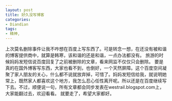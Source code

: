 ```yaml
---
layout: post
title: 好久没写博客
categories:
- Diandian
tags:
- 精神, 
---
```

上次莫名删除事件让我不咋想在百度上写东西了。可是转念一想，在还没有被和谐的博客提供商中，就算是韩寒，该和谐的还是和谐，一点办法都没有。 旅游的时候妈妈发短信说百度回复了之前被删除的文章，看来网监不仅仅只会删除。 要是真的在国外博客写东西，大家也看不到，也倒好，一个天然屏障。这个百度空间凝聚了家人朋友的关心，什么都不说就放弃掉，可惜了。妈妈发短信给我，就说明她常上，既然家人都喜欢这个地方，我怎么忍心任性离开呢。所以还是在百度继续写下去。不过，顺便说一句，所有文章都会同步发表在westrail.blogspot.com上，大家能翻过去，欢迎看看。 就要走了，希望大家都好。